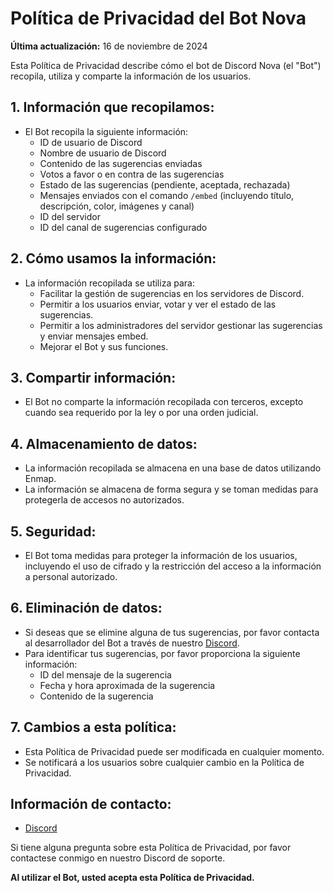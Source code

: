# Política de Privacidad del Bot Nova

**Última actualización:** 16 de noviembre de 2024

Esta Política de Privacidad describe cómo el bot de Discord Nova (el "Bot") recopila, utiliza y comparte la información de los usuarios.

## 1. Información que recopilamos:

* El Bot recopila la siguiente información:
    * ID de usuario de Discord
    * Nombre de usuario de Discord
    * Contenido de las sugerencias enviadas
    * Votos a favor o en contra de las sugerencias
    * Estado de las sugerencias (pendiente, aceptada, rechazada)
    * Mensajes enviados con el comando `/embed` (incluyendo título, descripción, color, imágenes y canal)
    * ID del servidor
    * ID del canal de sugerencias configurado

## 2. Cómo usamos la información:

* La información recopilada se utiliza para:
    * Facilitar la gestión de sugerencias en los servidores de Discord.
    * Permitir a los usuarios enviar, votar y ver el estado de las sugerencias.
    * Permitir a los administradores del servidor gestionar las sugerencias y enviar mensajes embed.
    * Mejorar el Bot y sus funciones.

## 3. Compartir información:

* El Bot no comparte la información recopilada con terceros, excepto cuando sea requerido por la ley o por una orden judicial.

## 4.  Almacenamiento de datos:

* La información recopilada se almacena en una base de datos utilizando Enmap.
* La información se almacena de forma segura y se toman medidas para protegerla de accesos no autorizados.

## 5.  Seguridad:

* El Bot toma medidas para proteger la información de los usuarios, incluyendo el uso de cifrado y la restricción del acceso a la información a personal autorizado.

## 6.  Eliminación de datos:

* Si deseas que se elimine alguna de tus sugerencias, por favor contacta al desarrollador del Bot a través de nuestro [Discord](https://discord.com/invite/xvnZYKDkTn). 
* Para identificar tus sugerencias, por favor proporciona la siguiente información:
    * ID del mensaje de la sugerencia
    * Fecha y hora aproximada de la sugerencia
    * Contenido de la sugerencia


## 7.  Cambios a esta política:

* Esta Política de Privacidad puede ser modificada en cualquier momento.
* Se notificará a los usuarios sobre cualquier cambio en la Política de Privacidad.

## Información de contacto: 

* [Discord](https://discord.gg/xvnZYKDkTn)

Si tiene alguna pregunta sobre esta Política de Privacidad, por favor contactese conmigo en nuestro Discord de soporte.


**Al utilizar el Bot, usted acepta esta Política de Privacidad.**
